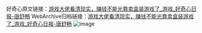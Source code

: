 好奇心原文链接：[游戏大佬看清现实，赚钱不能光靠卖盒装游戏了_游戏_好奇心日报-唐舒畅](https://www.qdaily.com/articles/9300.html)
WebArchive归档链接：[游戏大佬看清现实，赚钱不能光靠卖盒装游戏了_游戏_好奇心日报-唐舒畅](http://web.archive.org/web/20190623154018/https://www.qdaily.com/articles/9300.html)
![image](http://ww3.sinaimg.cn/large/007d5XDply1g3vezm0xvpj30u02m8npd)